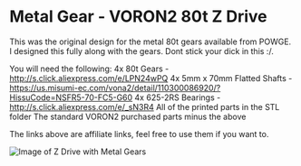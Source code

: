 # Metal Gear - VORON2 80t Z Drive
This was the original design for the metal 80t gears available from POWGE. I designed this fully along with the gears. Dont stick your dick in this :/.

You will need the following:
4x 80t Gears - http://s.click.aliexpress.com/e/LPN24wPQ
4x 5mm x 70mm Flatted Shafts - https://us.misumi-ec.com/vona2/detail/110300086920/?HissuCode=NSFR5-70-FC5-G60
4x 625-2RS Bearings - http://s.click.aliexpress.com/e/_sN3R4
All of the printed parts in the STL folder
The standard VORON2 purchased parts minus the above


The links above are affiliate links, feel free to use them if you want to.

![Image of Z Drive with Metal Gears](https://raw.githubusercontent.com/volcom8190/VORON_V2_Mods/master/VORON_V2/All_Metal_Gear_Z_Drive/Images/Whole_Drive_Assembly.png?raw=true)
